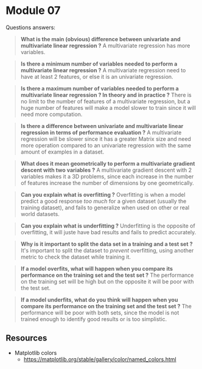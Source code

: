 # Module 07

Questions answers:

> **What is the main (obvious) difference between univariate and multivariate linear regression ?**
> A multivariate regression has more variables.

> **Is there a minimum number of variables needed to perform a multivariate linear regression ?**
> A multivariate regression need to have at least 2 features, or else it is an univariate regression.

> **Is there a maximum number of variables needed to perform a multivariate linear regression ? In theory and in practice ?**
> There is no limit to the number of features of a multivariate regression, but a huge number of features will make a model slower to train since it will need more computation.

> **Is there a difference between univariate and multivariate linear regression in terms of performance evaluation ?**
> A multivariate regression will be slower since it has a greater Matrix size and need more operation compared to an univariate regression with the same amount of examples in a dataset.

> **What does it mean geometrically to perform a multivariate gradient descent with two variables ?**
> A multivariate gradient descent with 2 variables makes it a 3D problems, since each increase in the number of features increase the number of dimensions by one geometrically.

> **Can you explain what is overfitting ?**
> Overfitting is when a model predict a good response _too much_ for a given dataset (usually the training dataset), and fails to generalize when used on other or real world datasets.

> **Can you explain what is underfitting ?**
> Underfitting is the opposite of overfitting, it will juste have bad results and fails to predict accurately.

> **Why is it important to split the data set in a training and a test set ?**
> It's important to split the dataset to _prevent_ overfitting, using another metric to check the dataset while training it.

> **If a model overfits, what will happen when you compare its performance on the training set and the test set ?**
> The performance on the training set will be high but on the opposite it will be poor with the test set.

> **If a model underfits, what do you think will happen when you compare its performance on the training set and the test set ?**
> The performance will be poor with both sets, since the model is not trained enough to identify good results or is too simplistic.

## Resources

- Matplotlib colors
  - https://matplotlib.org/stable/gallery/color/named_colors.html
